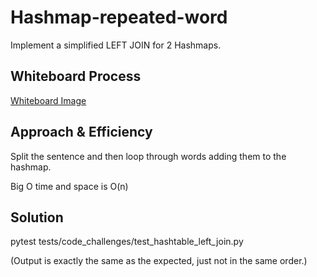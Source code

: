 # Hashmap-repeated-word
<!-- Description of the challenge -->
Implement a simplified LEFT JOIN for 2 Hashmaps.
## Whiteboard Process
<!-- Embedded whiteboard image -->
[Whiteboard Image](codeChallenge33.png)
## Approach & Efficiency
<!-- What approach did you take? Why? What is the Big O space/time for this approach? -->
Split the sentence and then loop through words adding them to the hashmap.

Big O time and space is O(n)
## Solution
<!-- Show how to run your code, and examples of it in action -->
pytest tests/code_challenges/test_hashtable_left_join.py


(Output is exactly the same as the expected, just not in the same order.)
